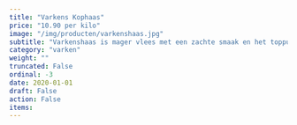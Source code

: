 ```yaml
---
title: "Varkens Kophaas"
price: "10.90 per kilo"
image: "/img/producten/varkenshaas.jpg"
subtitle: "Varkenshaas is mager vlees met een zachte smaak en het toppunt van malsheid: een echte lekkernij. Scharrelvlees, dus extra smakelijk. Heerlijk met champignonroomsaus."
category: "varken"
weight: ""
truncated: False
ordinal: -3
date: 2020-01-01
draft: False
action: False
items: 
---
```


